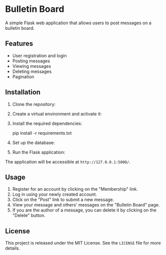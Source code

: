 # Bulletin Board

A simple Flask web application that allows users to post messages on a bulletin board.

## Features

- User registration and login
- Posting messages
- Viewing messages
- Deleting messages
- Pagination

## Installation

1. Clone the repository:


2. Create a virtual environment and activate it:


3. Install the required dependencies: 

    pip install -r requirements.txt



4. Set up the database:


5. Run the Flask application:


The application will be accessible at `http://127.0.0.1:5000/`.

## Usage

1. Register for an account by clicking on the "Membership" link.
2. Log in using your newly created account.
3. Click on the "Post" link to submit a new message.
4. View your message and others' messages on the "Bulletin Board" page.
5. If you are the author of a message, you can delete it by clicking on the "Delete" button.

## License

This project is released under the MIT License. See the `LICENSE` file for more details.
